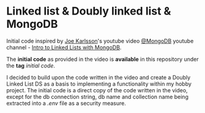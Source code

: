 # Linked list & Doubly linked list & MongoDB

Initial code inspired by [Joe Karlsson](https://twitter.com/JoeKarlsson1)'s youtube video [@MongoDB](https://www.youtube.com/channel/UCK_m2976Yvbx-TyDLw7n1WA) youtube channel - [Intro to Linked Lists with MongoDB](https://www.youtube.com/watch?v=JCMx5SkhNVE).

The **initial code** as provided in the video is **available** in this repository under the **tag** *initial code*.

I decided to build upon the code written in the video and create a Doubly Linked List DS as a basis to implementing a functionality within my hobby project.
The initial code is a direct copy of the code written in the video, except for the db connection string, db name and collection name being extracted into a *.env* file as a security measure.